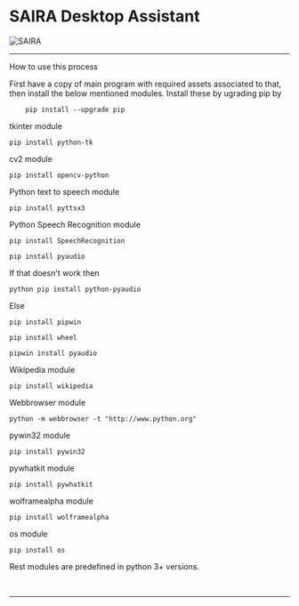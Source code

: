 # SAIRA Desktop Assistant

![SAIRA](https://github.com/anubhavv1998/SAIRA-Desktop-Assistant/blob/main/Assets/SAIRA.gif)

<hr>
How to use this process

First have a copy of main program with required assets associated to that, then install the below mentioned modules. Install these by ugrading pip by 
		
		pip install --upgrade pip

tkinter module
	
	pip install python-tk

cv2 module

	pip install opencv-python

Python text to speech module
		
	pip install pyttsx3

Python Speech Recognition module
	
	pip install SpeechRecognition

	pip install pyaudio

If that doesn't work then

	python pip install python-pyaudio

Else

	pip install pipwin

	pip install wheel

	pipwin install pyaudio

Wikipedia module

	pip install wikipedia

Webbrowser module

	python -m webbrowser -t "http://www.python.org"

pywin32 module

	pip install pywin32

pywhatkit module

	pip install pywhatkit

wolframealpha module

	pip install wolframealpha

os module

	pip install os

	
Rest modules are predefined in python 3+ versions.

<br>
<hr>
<br>
<!--
### SAIRA AI DEMO<br>
<p align="center">
	
![SAIRA AI DEMO](https://github.com/anubhavv1998/SAIRA-Desktop-Assistant/blob/main/Assets/SAIRA%20Demo.gif)

</p>
<br>
<hr>
-->
